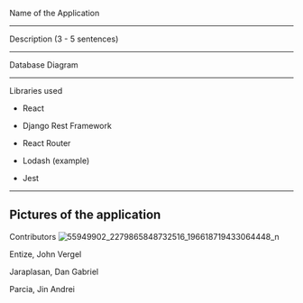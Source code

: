 Name of the Application

------------------------------

Description (3 - 5 sentences)

------------------------------

Database Diagram

------------------------------

Libraries used

- React

- Django Rest Framework

- React Router

- Lodash (example)

- Jest

------------------------------

Pictures of the application 
------------------------------

Contributors 
![55949902_2279865848732516_196618719433064448_n](https://github.com/DanJaraplasan/4-319-CS-Sir-Dwights-Angels/assets/77042439/1ef99a34-eda6-4287-9532-7a3391752fbe)

Entize, John Vergel

Jaraplasan, Dan Gabriel

Parcia, Jin Andrei
